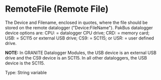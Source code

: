 # RemoteFile (Remote File)

The Device and Filename, enclosed in quotes, where the file should be stored on the remote datalogger ("Device:FileName"). PakBus datalogger device options are: CPU: = datalogger CPU drive; CRD: = memory card; USB: = SC115 or external USB drive; CS9: = SC115; or USR: = user defined drive.

**NOTE:** In GRANITE Datalogger Modules, the USB device is an external USB drive and the CS9 device is an SC115. In all other dataloggers, the USB device is the SC115.

Type: String variable
